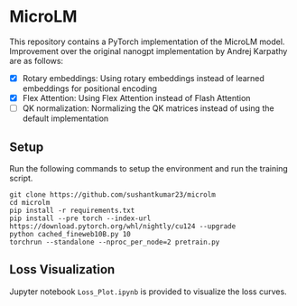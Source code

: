 # MicroLM

This repository contains a PyTorch implementation of the MicroLM model. Improvement over the original nanogpt implementation by Andrej Karpathy are as follows:

- [x] Rotary embeddings: Using rotary embeddings instead of learned embeddings for positional encoding
- [x] Flex Attention: Using Flex Attention instead of Flash Attention
- [ ] QK normalization: Normalizing the QK matrices instead of using the default implementation

## Setup

Run the following commands to setup the environment and run the training script.

```
git clone https://github.com/sushantkumar23/microlm
cd microlm
pip install -r requirements.txt
pip install --pre torch --index-url https://download.pytorch.org/whl/nightly/cu124 --upgrade
python cached_fineweb10B.py 10
torchrun --standalone --nproc_per_node=2 pretrain.py
```

## Loss Visualization

Jupyter notebook `Loss_Plot.ipynb` is provided to visualize the loss curves.
